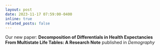```yaml
---
layout: post
date: 2023-11-17 07:59:00-0400
inline: true
related_posts: false
---
```


Our new paper: <a href="https://doi.org/10.1215/00703370-11058373" style="color: inherit; text-decoration: none;">**Decomposition of Differentials in Health Expectancies From Multistate Life Tables: A Research Note**</a> published in *Demography*
